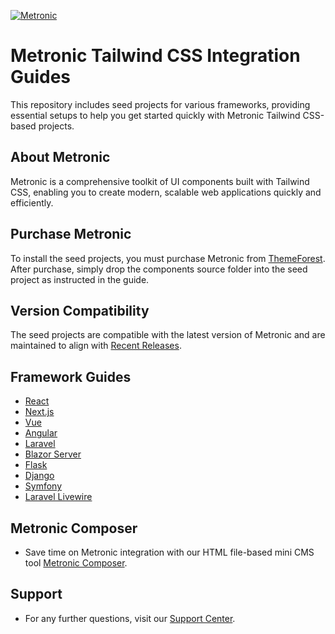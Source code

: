 <p>
	<a href="https://keenthemes.com/metronic">
		<img src="https://keenthemes.com/static/metronic/tailwind/docs/dist/assets/media/app/default-logo.svg" alt="Metronic"/>
	</a>
</p>

# Metronic Tailwind CSS Integration Guides

This repository includes seed projects for various frameworks, providing essential setups to help you get started quickly with Metronic Tailwind CSS-based projects.

## About Metronic

Metronic is a comprehensive toolkit of UI components built with Tailwind CSS, enabling you to create modern, scalable web applications quickly and efficiently.

## Purchase Metronic

To install the seed projects, you must purchase Metronic from [ThemeForest](https://1.envato.market/EA4JP). After purchase, simply drop the components source folder into the seed project as instructed in the guide.

## Version Compatibility

The seed projects are compatible with the latest version of Metronic and are maintained to align with [Recent Releases](https://keenthemes.com/metronic/tailwind/docs/changelog).

## Framework Guides

- [React](https://docs.keenthemes.com/metronic-react)
- [Next.js](https://docs.keenthemes.com/metronic-nextjs)
- [Vue](https://keenthemes.com/metronic/tailwind/docs/getting-started/integration/vue)
- [Angular](https://keenthemes.com/metronic/tailwind/docs/getting-started/integration/angular)
- [Laravel](https://keenthemes.com/metronic/tailwind/docs/getting-started/integration/laravel)
- [Blazor Server](https://keenthemes.com/metronic/tailwind/docs/getting-started/integration/blazor-server)
- [Flask](https://keenthemes.com/metronic/tailwind/docs/getting-started/integration/flask)
- [Django](https://keenthemes.com/metronic/tailwind/docs/getting-started/integration/django)
- [Symfony](https://keenthemes.com/metronic/tailwind/docs/getting-started/integration/symfony)
- [Laravel Livewire](https://keenthemes.com/metronic/tailwind/docs/getting-started/integration/laravel-livewire)

## Metronic Composer

- Save time on Metronic integration with our HTML file-based mini CMS tool [Metronic Composer](https://keenthemes.com/metronic/tailwind/docs/composer).

## Support

-  For any further questions, visit our [Support Center](https://devs.keenthemes.com).

